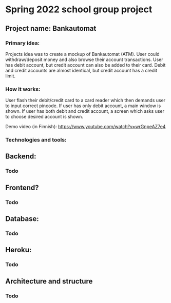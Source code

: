 # Spring 2022 school group project 
## Project name: Bankautomat
### Primary idea:
Projects idea was to create a mockup of Bankautomat (ATM). User could withdraw/deposit money and also browse their account transactions. User has debit account, but credit account can also be added to their card. Debit and credit accounts are almost identical, but credit account has a credit limit.

### How it works:
User flash their debit/credit card to a card reader which then demands user to input correct pincode. If user has only debit account, a main window is shown. If user has both debit and credit account, a screen which asks user to choose desired account is shown.

Demo video (in Finnish): https://www.youtube.com/watch?v=wrGnpeAZ7e4

### Technologies and tools:

## Backend:
### Todo

## Frontend?
### Todo

## Database:
### Todo

## Heroku:
### Todo

## Architecture and structure
### Todo
